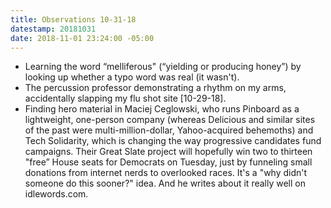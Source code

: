 ```yaml
---
title: Observations 10-31-18
datestamp: 20181031
date: 2018-11-01 23:24:00 -05:00
---
```


- Learning the word “melliferous" (“yielding or producing honey”) by looking up whether a typo word was real (it wasn't).
- The percussion professor demonstrating a rhythm on my arms, accidentally slapping my flu shot site [10-29-18].
- Finding hero material in Maciej Ceglowski, who runs Pinboard as a lightweight, one-person company (whereas Delicious and similar sites of the past were multi-million-dollar, Yahoo-acquired behemoths) and Tech Solidarity, which is changing the way progressive candidates fund campaigns. Their Great Slate project will hopefully win two to thirteen "free” House seats for Democrats on Tuesday, just by funneling small donations from internet nerds to overlooked races. It's a "why didn't someone do this sooner?" idea. And he writes about it really well on idlewords.com.
